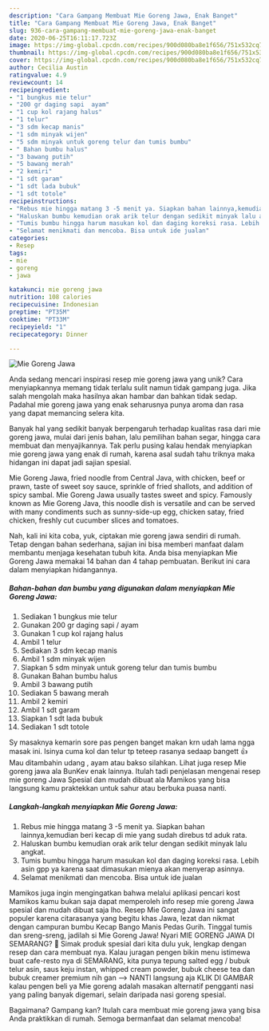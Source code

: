 ```yaml
---
description: "Cara Gampang Membuat Mie Goreng Jawa, Enak Banget"
title: "Cara Gampang Membuat Mie Goreng Jawa, Enak Banget"
slug: 936-cara-gampang-membuat-mie-goreng-jawa-enak-banget
date: 2020-06-25T16:11:17.723Z
image: https://img-global.cpcdn.com/recipes/900d080ba8e1f656/751x532cq70/mie-goreng-jawa-foto-resep-utama.jpg
thumbnail: https://img-global.cpcdn.com/recipes/900d080ba8e1f656/751x532cq70/mie-goreng-jawa-foto-resep-utama.jpg
cover: https://img-global.cpcdn.com/recipes/900d080ba8e1f656/751x532cq70/mie-goreng-jawa-foto-resep-utama.jpg
author: Cecilia Austin
ratingvalue: 4.9
reviewcount: 14
recipeingredient:
- "1 bungkus mie telur"
- "200 gr daging sapi  ayam"
- "1 cup kol rajang halus"
- "1 telur"
- "3 sdm kecap manis"
- "1 sdm minyak wijen"
- "5 sdm minyak untuk goreng telur dan tumis bumbu"
- " Bahan bumbu halus"
- "3 bawang putih"
- "5 bawang merah"
- "2 kemiri"
- "1 sdt garam"
- "1 sdt lada bubuk"
- "1 sdt totole"
recipeinstructions:
- "Rebus mie hingga matang 3 -5 menit ya. Siapkan bahan lainnya,kemudian beri kecap di mie yang sudah direbus td aduk rata."
- "Haluskan bumbu kemudian orak arik telur dengan sedikit minyak lalu angkat."
- "Tumis bumbu hingga harum masukan kol dan daging koreksi rasa. Lebih asin gpp ya karena saat dimasukan mienya akan menyerap asinnya."
- "Selamat menikmati dan mencoba. Bisa untuk ide jualan"
categories:
- Resep
tags:
- mie
- goreng
- jawa

katakunci: mie goreng jawa 
nutrition: 108 calories
recipecuisine: Indonesian
preptime: "PT35M"
cooktime: "PT33M"
recipeyield: "1"
recipecategory: Dinner

---
```



![Mie Goreng Jawa](https://img-global.cpcdn.com/recipes/900d080ba8e1f656/751x532cq70/mie-goreng-jawa-foto-resep-utama.jpg)

Anda sedang mencari inspirasi resep mie goreng jawa yang unik? Cara menyiapkannya memang tidak terlalu sulit namun tidak gampang juga. Jika salah mengolah maka hasilnya akan hambar dan bahkan tidak sedap. Padahal mie goreng jawa yang enak seharusnya punya aroma dan rasa yang dapat memancing selera kita.

Banyak hal yang sedikit banyak berpengaruh terhadap kualitas rasa dari mie goreng jawa, mulai dari jenis bahan, lalu pemilihan bahan segar, hingga cara membuat dan menyajikannya. Tak perlu pusing kalau hendak menyiapkan mie goreng jawa yang enak di rumah, karena asal sudah tahu triknya maka hidangan ini dapat jadi sajian spesial.

Mie Goreng Jawa, fried noodle from Central Java, with chicken, beef or prawn, taste of sweet soy sauce, sprinkle of fried shallots, and addition of spicy sambal. Mie Goreng Jawa usually tastes sweet and spicy. Famously known as Mie Goreng Java, this noodle dish is versatile and can be served with many condiments such as sunny-side-up egg, chicken satay, fried chicken, freshly cut cucumber slices and tomatoes.


Nah, kali ini kita coba, yuk, ciptakan mie goreng jawa sendiri di rumah. Tetap dengan bahan sederhana, sajian ini bisa memberi manfaat dalam membantu menjaga kesehatan tubuh kita. Anda bisa menyiapkan Mie Goreng Jawa memakai 14 bahan dan 4 tahap pembuatan. Berikut ini cara dalam menyiapkan hidangannya.

<!--inarticleads1-->

##### Bahan-bahan dan bumbu yang digunakan dalam menyiapkan Mie Goreng Jawa:

1. Sediakan 1 bungkus mie telur
1. Gunakan 200 gr daging sapi / ayam
1. Gunakan 1 cup kol rajang halus
1. Ambil 1 telur
1. Sediakan 3 sdm kecap manis
1. Ambil 1 sdm minyak wijen
1. Siapkan 5 sdm minyak untuk goreng telur dan tumis bumbu
1. Gunakan  Bahan bumbu halus
1. Ambil 3 bawang putih
1. Sediakan 5 bawang merah
1. Ambil 2 kemiri
1. Ambil 1 sdt garam
1. Siapkan 1 sdt lada bubuk
1. Sediakan 1 sdt totole


Sy masaknya kemarin sore pas pengen banget makan krn udah lama ngga masak ini. Isinya cuma kol dan telur tp teteep rasanya sedaap bangett 👍 Mau ditambahin udang , ayam atau bakso silahkan. Lihat juga resep Mie goreng jawa ala BunKev enak lainnya. Itulah tadi penjelasan mengenai resep mie goreng Jawa Spesial dan mudah dibuat ala Mamikos yang bisa langsung kamu praktekkan untuk sahur atau berbuka puasa nanti. 

<!--inarticleads2-->

##### Langkah-langkah menyiapkan Mie Goreng Jawa:

1. Rebus mie hingga matang 3 -5 menit ya. Siapkan bahan lainnya,kemudian beri kecap di mie yang sudah direbus td aduk rata.
1. Haluskan bumbu kemudian orak arik telur dengan sedikit minyak lalu angkat.
1. Tumis bumbu hingga harum masukan kol dan daging koreksi rasa. Lebih asin gpp ya karena saat dimasukan mienya akan menyerap asinnya.
1. Selamat menikmati dan mencoba. Bisa untuk ide jualan


Mamikos juga ingin mengingatkan bahwa melalui aplikasi pencari kost Mamikos kamu bukan saja dapat memperoleh info resep mie goreng Jawa spesial dan mudah dibuat saja lho. Resep Mie Goreng Jawa ini sangat populer karena citarasanya yang begitu khas Jawa, lezat dan nikmat dengan campuran bumbu Kecap Bango Manis Pedas Gurih. Tinggal tumis dan sreng-sreng, jadilah si Mie Goreng Jawa! Nyari MIE GORENG JAWA DI SEMARANG? 🙂 Simak produk spesial dari kita dulu yuk, lengkap dengan resep dan cara membuat nya. Kalau juragan pengen bikin menu istimewa buat cafe-resto nya di SEMARANG, kita punya tepung salted egg / bubuk telur asin, saus keju instan, whipped cream powder, bubuk cheese tea dan bubuk creamer premium nih gan --&gt; NANTI langsung aja KLIK DI GAMBAR kalau pengen beli ya Mie goreng adalah masakan alternatif pengganti nasi yang paling banyak digemari, selain daripada nasi goreng spesial. 

Bagaimana? Gampang kan? Itulah cara membuat mie goreng jawa yang bisa Anda praktikkan di rumah. Semoga bermanfaat dan selamat mencoba!
